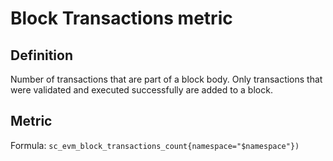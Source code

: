 # Block Transactions metric

## Definition

Number of transactions that are part of a block body.
Only transactions that were validated and executed successfully are added to a block.

## Metric

Formula: `sc_evm_block_transactions_count{namespace="$namespace"})`
